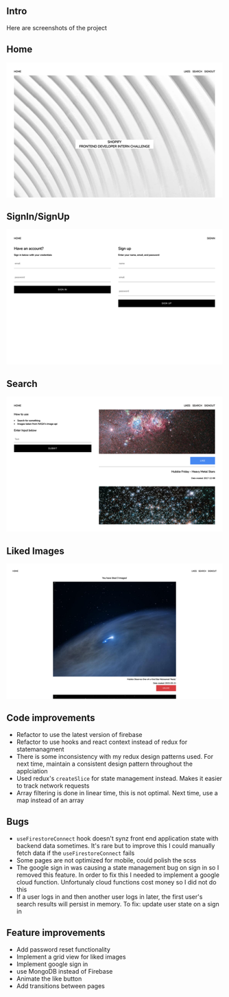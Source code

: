## Intro

Here are screenshots of the project

## Home

![img1](filesForReadmd/homepage.png)

## SignIn/SignUp

![img2](filesForReadmd/login.png)

## Search

![img3](filesForReadmd/search.png)

## Liked Images

![img3](filesForReadmd/likedImages.png)

## Code improvements

-   Refactor to use the latest version of firebase
-   Refactor to use hooks and react context instead of redux for statemanagment
-   There is some inconsistency with my redux design patterns used. For next time, maintain a consistent design pattern throughout the applciation
-   Used redux's `createSlice` for state management instead. Makes it easier to track network requests
-   Array filtering is done in linear time, this is not optimal. Next time, use a map instead of an array

## Bugs

-   `useFirestoreConnect` hook doesn't synz front end application state with backend data sometimes. It's rare but to improve this I could manually fetch data if the `useFirestoreConnect` fails
-   Some pages are not optimized for mobile, could polish the scss
-   The google sign in was causing a state management bug on sign in so I removed this feature. In order to fix this I needed to implement a google cloud function. Unfortunaly cloud functions cost money so I did not do this
-   If a user logs in and then another user logs in later, the first user's search results will persist in memory. To fix: update user state on a sign in

## Feature improvements

-   Add password reset functionality
-   Implement a grid view for liked images
-   Implement google sign in
-   use MongoDB instead of Firebase
-   Animate the like button
-   Add transitions between pages
